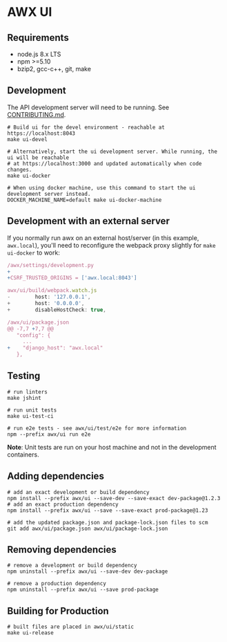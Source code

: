 # AWX UI

## Requirements
- node.js 8.x LTS
- npm >=5.10
- bzip2, gcc-c++, git, make

## Development
The API development server will need to be running. See [CONTRIBUTING.md](../../CONTRIBUTING.md).

```shell
# Build ui for the devel environment - reachable at https://localhost:8043
make ui-devel

# Alternatively, start the ui development server. While running, the ui will be reachable
# at https://localhost:3000 and updated automatically when code changes.
make ui-docker

# When using docker machine, use this command to start the ui development server instead.
DOCKER_MACHINE_NAME=default make ui-docker-machine
```

## Development with an external server
If you normally run awx on an external host/server (in this example, `awx.local`),
you'll need to reconfigure the webpack proxy slightly for `make ui-docker` to
work:

```javascript
/awx/settings/development.py
+
+CSRF_TRUSTED_ORIGINS = ['awx.local:8043']

awx/ui/build/webpack.watch.js
-        host: '127.0.0.1',
+        host: '0.0.0.0',
+        disableHostCheck: true,

/awx/ui/package.json
@@ -7,7 +7,7 @@
   "config": {
     ...
+    "django_host": "awx.local"
   },
```

## Testing
```shell
# run linters
make jshint

# run unit tests
make ui-test-ci

# run e2e tests - see awx/ui/test/e2e for more information
npm --prefix awx/ui run e2e
```
**Note**: Unit tests are run on your host machine and not in the development containers.

## Adding dependencies
```shell
# add an exact development or build dependency
npm install --prefix awx/ui --save-dev --save-exact dev-package@1.2.3
# add an exact production dependency
npm install --prefix awx/ui --save --save-exact prod-package@1.23

# add the updated package.json and package-lock.json files to scm
git add awx/ui/package.json awx/ui/package-lock.json
```

## Removing dependencies
```shell
# remove a development or build dependency
npm uninstall --prefix awx/ui --save-dev dev-package

# remove a production dependency
npm uninstall --prefix awx/ui --save prod-package
```

## Building for Production
```shell
# built files are placed in awx/ui/static
make ui-release
```
